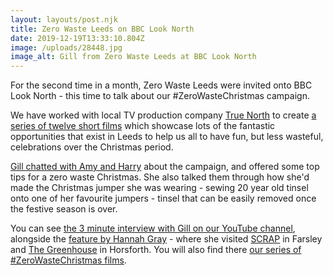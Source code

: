 ```yaml
---
layout: layouts/post.njk
title: Zero Waste Leeds on BBC Look North
date: 2019-12-19T13:33:10.804Z
image: /uploads/28448.jpg
image_alt: Gill from Zero Waste Leeds at BBC Look North
---
```

For the second time in a month, Zero Waste Leeds were invited onto BBC Look North - this time to talk about our #ZeroWasteChristmas campaign.

We have worked with local TV production company [True North](https://www.truenorth.tv/) to create [a series of twelve short films](https://www.youtube.com/playlist?list=PLcImqkHEpk0pB_bvCe8dLyhwYma2pn3zg) which showcase lots of the fantastic opportunities that exist in Leeds to help us all to have fun, but less wasteful, celebrations over the Christmas period.

[Gill chatted with Amy and Harry](https://www.youtube.com/watch?v=cJjW-naPrPs&list=PLcImqkHEpk0pDsTaCJj5W-HwD7-3SDQ3I&index=2&t=0s) about the campaign, and offered some top tips for a zero waste Christmas.  She also talked them through how she'd made the Christmas jumper she was wearing - sewing 20 year old tinsel onto one of her favourite jumpers - tinsel that can be easily removed once the festive season is over.  

You can see [the 3 minute interview with Gill on our YouTube channel](https://www.youtube.com/watch?v=cJjW-naPrPs&list=PLcImqkHEpk0pDsTaCJj5W-HwD7-3SDQ3I&index=2&t=0s), alongside the [feature by Hannah Gray](https://www.youtube.com/watch?v=OHPiKOb8q3U&feature=youtu.be) - where she visited [SCRAP](https://www.scrapstuff.co.uk/) in Farsley and [The Greenhouse](https://www.thegreenhousehorsforth.co.uk/) in Horsforth.  You will also find there [our series of #ZeroWasteChristmas films](https://www.youtube.com/playlist?list=PLcImqkHEpk0pB_bvCe8dLyhwYma2pn3zg).
